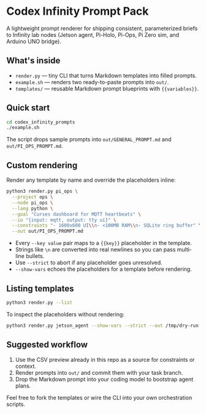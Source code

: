 # Codex Infinity Prompt Pack

A lightweight prompt renderer for shipping consistent, parameterized briefs to Infinity lab nodes (Jetson agent, Pi-Holo, Pi-Ops, Pi Zero sim, and Arduino UNO bridge).

## What's inside

- `render.py` — tiny CLI that turns Markdown templates into filled prompts.
- `example.sh` — renders two ready-to-paste prompts into `out/`.
- `templates/` — reusable Markdown prompt blueprints with `{{variables}}`.

## Quick start

```bash
cd codex_infinity_prompts
./example.sh
```

The script drops sample prompts into `out/GENERAL_PROMPT.md` and `out/PI_OPS_PROMPT.md`.

## Custom rendering

Render any template by name and override the placeholders inline:

```bash
python3 render.py pi_ops \
  --project ops \
  --node pi_ops \
  --lang python \
  --goal "Curses dashboard for MQTT heartbeats" \
  --io "{input: mqtt, output: tty ui}" \
  --constraints "- 1600x600 UI\\n- <100MB RAM\\n- SQLite ring buffer" \
  --out out/PI_OPS_PROMPT.md
```

- Every `--key value` pair maps to a `{{key}}` placeholder in the template.
- Strings like `\n` are converted into real newlines so you can pass multi-line bullets.
- Use `--strict` to abort if any placeholder goes unresolved.
- `--show-vars` echoes the placeholders for a template before rendering.

## Listing templates

```bash
python3 render.py --list
```

To inspect the placeholders without rendering:

```bash
python3 render.py jetson_agent --show-vars --strict --out /tmp/dry-run
```

## Suggested workflow

1. Use the CSV preview already in this repo as a source for constraints or context.
2. Render prompts into `out/` and commit them with your task branch.
3. Drop the Markdown prompt into your coding model to bootstrap agent plans.

Feel free to fork the templates or wire the CLI into your own orchestration scripts.
